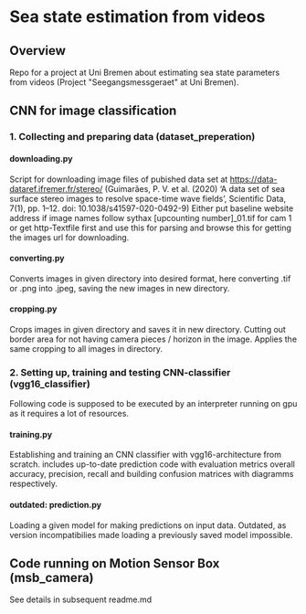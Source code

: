 # Sea state estimation from videos 
## Overview
Repo for a project at Uni Bremen about estimating sea state parameters from videos (Project "Seegangsmessgeraet" at Uni Bremen).

## CNN for image classification
### 1. Collecting and preparing data (dataset_preperation)
#### downloading.py
Script for downloading image files of pubished data set at https://data-dataref.ifremer.fr/stereo/ (Guimarães, P. V. et al. (2020) ‘A data set of sea surface stereo images to resolve space-time wave fields’, Scientific Data, 7(1), pp. 1–12. doi: 10.1038/s41597-020-0492-9)
Either put baseline website address if image names follow sythax [upcounting number]_01.tif for cam 1 or get http-Textfile first and use this for parsing and browse this for getting the images url for downloading.

#### converting.py
Converts images in given directory into desired format, here converting .tif or .png into .jpeg, saving the new images in new directory.

#### cropping.py
Crops images in given directory and saves it in new directory. Cutting out border area for not having camera pieces / horizon in the image. Applies the same cropping to all images in directory.

### 2. Setting up, training and testing CNN-classifier (vgg16_classifier)

Following code is supposed to be executed by an interpreter running on gpu as it requires a lot of resources.
#### training.py
Establishing and training an CNN classifier with vgg16-architecture from scratch.
includes up-to-date prediction code with evaluation metrics overall accuracy, precision, recall and building confusion matrices with diagramms respectively.

#### outdated: prediction.py
Loading a given model for making predictions on input data. Outdated, as version incompatibilies made loading a previously saved model impossible.

## Code running on Motion Sensor Box (msb_camera)
See details in subsequent readme.md
